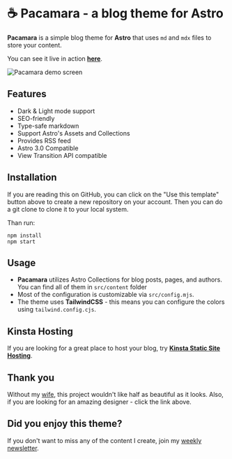 # ☕ Pacamara - a blog theme for Astro
**Pacamara** is a simple blog theme for **Astro** that uses `md` and `mdx` files to store your content.

You can see it live in action [**here**](https://pacamara-astro-6y7xr.kinsta.page/).

![Pacamara demo screen](https://github.com/palmiak/pacamara-astro/assets/2342458/9fbe8655-ee60-4c37-8bf3-eae0cca57d91)

## Features
- Dark & Light mode support
- SEO-friendly 
- Type-safe markdown
- Support Astro's Assets and Collections
- Provides RSS feed
- Astro 3.0 Compatible
- View Transition API compatible

## Installation
If you are reading this on GitHub, you can click on the "Use this template" button above to create a new repository on your account. Then you can do a git clone to clone it to your local system.

Than run:
```
npm install
npm start
```

## Usage
- **Pacamara** utilizes Astro Collections for blog posts, pages, and authors. You can find all of them in `src/content` folder
- Most of the configuration is customizable via `src/config.mjs`.
- The theme uses **TailwindCSS** - this means you can configure the colors using `tailwind.config.cjs`.

## Kinsta Hosting
If you are looking for a great place to host your blog, try [**Kinsta Static Site Hosting**](https://kinsta.com/static-site-hosting).

## Thank you
Without my [wife](https://agnieszkapalmowska.myportfolio.com/), this project wouldn't like half as beautiful as it looks. Also, if you are looking for an amazing designer - click the link above.

## Did you enjoy this theme?
If you don't want to miss any of the content I create, join my [weekly newsletter](https://newsletter.maciekpalmowski.dev/).
